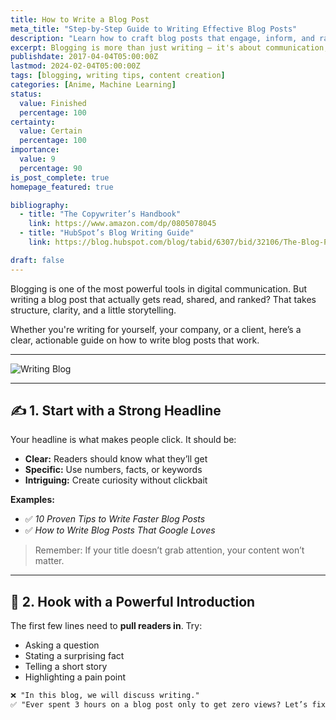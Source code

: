 ```yaml
---
title: How to Write a Blog Post
meta_title: "Step-by-Step Guide to Writing Effective Blog Posts"
description: "Learn how to craft blog posts that engage, inform, and rank. From headlines to formatting, this guide covers everything you need to know."
excerpt: Blogging is more than just writing — it's about communication, clarity, and connection. This guide walks you through the essentials of creating great blog posts that resonate with your audience.
publishdate: 2017-04-04T05:00:00Z
lastmod: 2024-02-04T05:00:00Z
tags: [blogging, writing tips, content creation]
categories: [Anime, Machine Learning]
status: 
  value: Finished
  percentage: 100
certainty: 
  value: Certain
  percentage: 100
importance: 
  value: 9
  percentage: 90
is_post_complete: true
homepage_featured: true

bibliography:
  - title: "The Copywriter’s Handbook"
    link: https://www.amazon.com/dp/0805078045
  - title: "HubSpot’s Blog Writing Guide"
    link: https://blog.hubspot.com/blog/tabid/6307/bid/32106/The-Blog-Post-Template-That-Generated-100000-Views.aspx

draft: false
---
```


Blogging is one of the most powerful tools in digital communication. But writing a blog post that actually gets read, shared, and ranked? That takes structure, clarity, and a little storytelling.

Whether you're writing for yourself, your company, or a client, here’s a clear, actionable guide on how to write blog posts that work.

---

![Writing Blog](https://images.unsplash.com/photo-1522202176988-66273c2fd55f?auto=format&fit=crop&w=800&q=60)

---

## ✍️ 1. Start with a Strong Headline

Your headline is what makes people click. It should be:

- **Clear:** Readers should know what they’ll get
- **Specific:** Use numbers, facts, or keywords
- **Intriguing:** Create curiosity without clickbait

**Examples:**

- ✅ *10 Proven Tips to Write Faster Blog Posts*
- ✅ *How to Write Blog Posts That Google Loves*

> Remember: If your title doesn’t grab attention, your content won’t matter.

---

## 📑 2. Hook with a Powerful Introduction

The first few lines need to **pull readers in**. Try:

- Asking a question
- Stating a surprising fact
- Telling a short story
- Highlighting a pain point

```md
❌ "In this blog, we will discuss writing."
✅ "Ever spent 3 hours on a blog post only to get zero views? Let’s fix that."
```